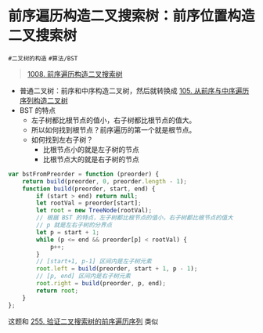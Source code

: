 
# 前序遍历构造二叉搜索树：前序位置构造二叉搜索树

`#二叉树的构造` `#算法/BST` 


>  [1008. 前序遍历构造二叉搜索树](https://leetcode.cn/problems/construct-binary-search-tree-from-preorder-traversal/)

- 普通二叉树：前序和中序构造二叉树，然后就转换成 [105.  从前序与中序遍历序列构造二叉树](/post/252t8aa87w.html)
- BST 的特点
	- 左子树都比根节点的值小，右子树都比根节点的值大。
	- 所以如何找到根节点？前序遍历的第一个就是根节点。
	- 如何找到左右子树？
		- 比根节点小的就是左子树的节点
		- 比根节点大的就是右子树的节点

```javascript
var bstFromPreorder = function (preorder) {
    return build(preorder, 0, preorder.length - 1);
    function build(preorder, start, end) {
        if (start > end) return null;
        let rootVal = preorder[start];
        let root = new TreeNode(rootVal);
        // 根据 BST 的特点，左子树都比根节点的值小，右子树都比根节点的值大
        // p 就是左右子树的分界点
        let p = start + 1;
        while (p <= end && preorder[p] < rootVal) {
            p++;
        }
        // [start+1, p-1] 区间内是左子树元素
        root.left = build(preorder, start + 1, p - 1);
        // [p, end] 区间内是右子树元素
        root.right = build(preorder, p, end);
        return root;
    }
};
```

这题和 [255. 验证二叉搜索树的前序遍历序列](/post/7cc9h74eb1.html) 类似






